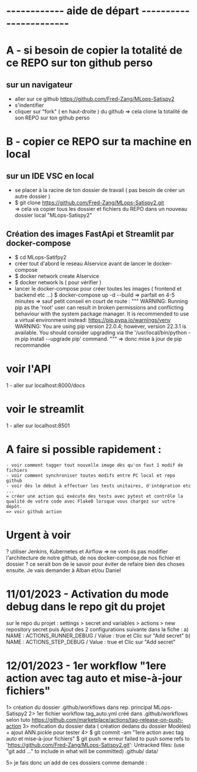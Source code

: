 # ------------ aide de départ ----------------------- #

# A - si besoin de copier la totalité de ce REPO sur ton github perso
## sur un navigateur
 - aller sur ce github https://github.com/Fred-Zang/MLops-Satispy2
 - s'indentifier 
 - cliquer sur "fork" ( en haut-droite ) du github 
    => cela clone la totalité de son REPO sur ton github perso

# B - copier ce REPO sur ta machine en local
## sur un IDE VSC en local
 - se placer à la racine de ton dossier de travail ( pas besoin de créer un autre dossier )
 - $ git clone https://github.com/Fred-Zang/MLops-Satispy2.git  
    => cela va copier tous les dossier et fichiers du REPO dans un nouveau dossier local "MLops-Satispy2"

## Création des images FastApi et Streamlit par docker-compose
 - $ cd MLops-Satifpy2
 - créer tout d'abord le reseau AIservice avant de lancer le docker-compose    
 - $ docker network create AIservice
 - $ docker network ls   ( pour vérifier )
 - lancer le docker-compose pour créer toutes les images ( frontend et backend etc ...)
    $ docker-compose up -d --build
    => parfait en 4-5 minutes
    => sauf petit conseil en court de route :
    """ WARNING: Running pip as the 'root' user can result in broken permissions and conflicting behaviour with the system package manager. 
    It is recommended to use a virtual environment instead: https://pip.pypa.io/warnings/venv
    WARNING: You are using pip version 22.0.4; however, version 22.3.1 is available.
    You should consider upgrading via the '/usr/local/bin/python -m pip install --upgrade pip' command. """
    => donc mise à jour de pip recommandée

# voir l'API
1 - aller sur localhost:8000/docs

# voir le streamlit
1 - aller sur localhost:8501

# A faire si possible rapidement :
    - voir comment tagger tout nouvelle image dès qu'on faut 1 modif de fichiers 
    - voir comment synchroniser toutes modifs entre PC local et repo github
    - voir dés le début à effectuer les tests unitaires, d'intégration etc ...
    = créer une action qui exécute des tests avec pytest et contrôle la qualité de votre code avec Flake8 lorsque vous chargez sur votre dépôt.
    => voir github action
    
# Urgent à voir
? utiliser Jenkins, Kubernetes et Airflow => ne vont-ils pas modifier l'architecture de notre github, de nos docker-compose,de nos fichier et dossier ?
ce serait bon de le savoir pour éviter de refaire bien des choses ensuite.
Je vais demander à Alban et/ou Daniel


# 11/01/2023 - Activation du mode debug dans le repo git du projet
sur le repo du projet : settings > secret and variables > actions > new repository secret
puis  Ajout des 2 configurations suivante dans la fiche : 
a) NAME : ACTIONS_RUNNER_DEBUG  / Value : true  et Clic sur "Add secret"
b) NAME : ACTIONS_STEP_DEBUG  / Value : true  et Clic sur "Add secret"


# 12/01/2023 - 1er workflow "1ere action avec tag auto et mise-à-jour fichiers"
1> création du dossier .github/workflows dans rep. principal MLops-Satispy2
2> 1er fichier workflow tag_auto.yml créé dans .github/workflows selon tuto https://github.com/marketplace/actions/tag-release-on-push-action
3> mofication du dossier data ( création dedans du dossier Modèles) + ajout ANN.pickle pour tester
4> $ git commit  -am "1ere action avec tag auto et mise-à-jour fichiers"
   $ git push
=> erreur failed to push some refs to 'https://github.com/Fred-Zang/MLops-Satispy2.git': Untracked files:
  (use "git add <file>..." to include in what will be committed)
        .github/
        data/

5> je fais donc un add de ces dossiers comme demandé :









